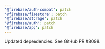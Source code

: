 ```yaml
---
'@firebase/auth-compat': patch
'@firebase/firestore': patch
'@firebase/storage': patch
'@firebase/auth': patch
'@firebase/app': patch
---
```


Updated dependencies. See GitHub PR #8098.
